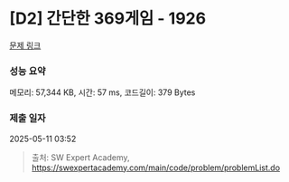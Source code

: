 # [D2] 간단한 369게임 - 1926 

[문제 링크](https://swexpertacademy.com/main/code/problem/problemDetail.do?contestProbId=AV5PTeo6AHUDFAUq) 

### 성능 요약

메모리: 57,344 KB, 시간: 57 ms, 코드길이: 379 Bytes

### 제출 일자

2025-05-11 03:52



> 출처: SW Expert Academy, https://swexpertacademy.com/main/code/problem/problemList.do